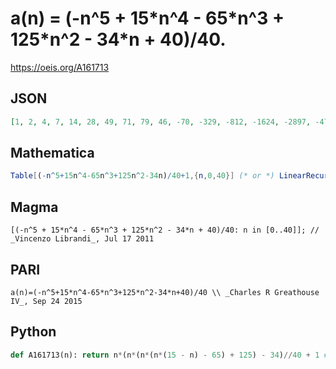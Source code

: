 # a\(n\) \= \(\-n^5 \+ 15\*n^4 \- 65\*n^3 \+ 125\*n^2 \- 34\*n \+ 40\)/40\.
https://oeis.org/A161713
## JSON
```JSON
[1, 2, 4, 7, 14, 28, 49, 71, 79, 46, -70, -329, -812, -1624, -2897, -4793, -7507, -11270, -16352, -23065, -31766, -42860, -56803, -74105, -95333, -121114, -152138, -189161, -233008, -284576, -344837, -414841, -495719, -588686, -695044]
```
## Mathematica
```Mathematica
Table[(-n^5+15n^4-65n^3+125n^2-34n)/40+1,{n,0,40}] (* or *) LinearRecurrence[{6,-15,20,-15,6,-1},{1,2,4,7,14,28},40] (* _Harvey P. Dale_, Jan 14 2014 *)
```
## Magma
```Magma
[(-n^5 + 15*n^4 - 65*n^3 + 125*n^2 - 34*n + 40)/40: n in [0..40]]; // _Vincenzo Librandi_, Jul 17 2011
```
## PARI
```PARI
a(n)=(-n^5+15*n^4-65*n^3+125*n^2-34*n+40)/40 \\ _Charles R Greathouse IV_, Sep 24 2015
```
## Python
```Python
def A161713(n): return n*(n*(n*(n*(15 - n) - 65) + 125) - 34)//40 + 1 # _Chai Wah Wu_, Dec 16 2021
```
